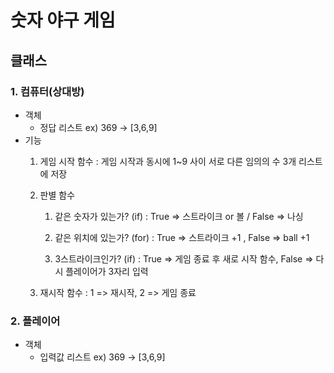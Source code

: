 # 숫자 야구 게임

## 클래스

### 1. 컴퓨터(상대방)

- 객체
  - 정답 리스트 ex) 369 -> [3,6,9]
- 기능 
  1. 게임 시작 함수
  : 게임 시작과 동시에 1~9 사이 서로 다른 임의의 수 3개 리스트에 저장

  2. 판별 함수
     1. 같은 숫자가 있는가? (if)
     : True => 스트라이크 or 볼 / False => 나싱
     
     2. 같은 위치에 있는가? (for)
     : True => 스트라이크 +1 , False => ball +1
     
     3. 3스트라이크인가? (if)
     : True => 게임 종료 후 새로 시작 함수, False => 다시 플레이어가 3자리 입력
  
  3. 재시작 함수
     : 1 => 재시작, 2 => 게임 종료
  
### 2. 플레이어

- 객체
  - 입력값 리스트  ex) 369 -> [3,6,9]
  

   